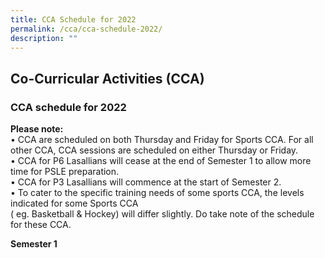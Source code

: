 ```yaml
---
title: CCA Schedule for 2022
permalink: /cca/cca-schedule-2022/
description: ""
---
```

## Co-Curricular Activities (CCA)

### CCA schedule for 2022

**Please note:** <br>
• CCA are scheduled on both Thursday and Friday for Sports CCA. For all other CCA, CCA sessions are scheduled on either Thursday or Friday. <br>
• CCA for P6 Lasallians will cease at the end of Semester 1 to allow more time for PSLE preparation. <br>
• CCA for P3 Lasallians will commence at the start of Semester 2. <br>
• To cater to the specific training needs of some sports CCA, the levels indicated for some Sports CCA <br>
( eg. Basketball & Hockey) will differ slightly. Do take note of the schedule for these CCA.

**Semester 1**
				 
				 
				 
				 
				 
				 
				 